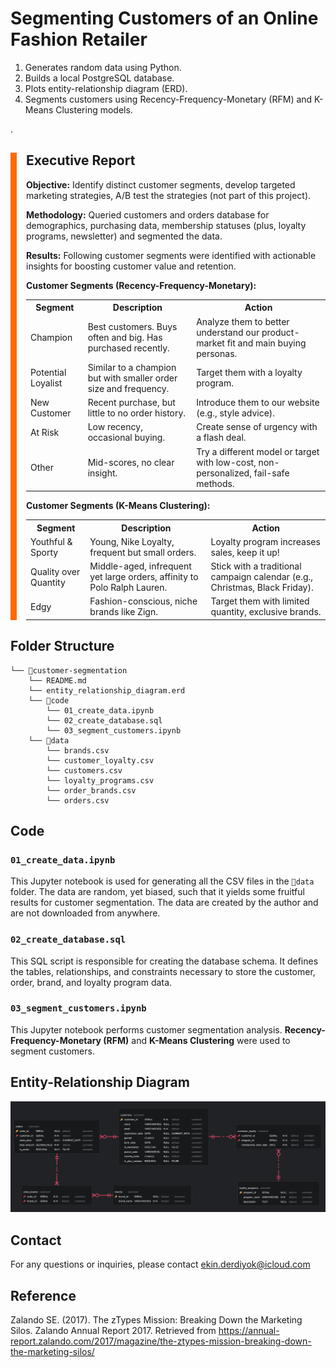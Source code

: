 # Segmenting Customers of an Online Fashion Retailer 

1. Generates random data using Python.
2. Builds a local PostgreSQL database.
3. Plots entity-relationship diagram (ERD).
3. Segments customers using Recency-Frequency-Monetary (RFM) and K-Means Clustering models.

.

<div style="border-left: 10px solid #ff6900; padding-left: 15px;">

## Executive Report 

**Objective:** Identify distinct customer segments, develop targeted marketing strategies, A/B test the strategies (not part of this project).

**Methodology:** Queried customers and orders database for demographics, purchasing data, membership statuses (plus, loyalty programs, newsletter) and segmented the data.

**Results:** Following customer segments were identified with actionable insights for boosting customer value and retention.

**Customer Segments (Recency-Frequency-Monetary):**
<table>
  <tr>
    <th>Segment</th>
    <th>Description</th>
    <th>Action</th>
  </tr>
  <tr>
    <td>Champion</td>
    <td>Best customers. Buys often and big. Has purchased recently.</td>
    <td>Analyze them to better understand our product-market fit and main buying personas.</td>
  </tr>
  <tr>
    <td>Potential Loyalist</td>
    <td>Similar to a champion but with smaller order size and frequency.</td>
    <td>Target them with a loyalty program.</td>
  </tr>
  <tr>
    <td>New Customer</td>
    <td>Recent purchase, but little to no order history.</td>
    <td>Introduce them to our website (e.g., style advice).</td>
  </tr>
  <tr>
    <td>At Risk</td>
    <td>Low recency, occasional buying.</td>
    <td>Create sense of urgency with a flash deal.</td>
  </tr>
  <tr>
    <td>Other</td>
    <td>Mid-scores, no clear insight.</td>
    <td>Try a different model or target with low-cost, non-personalized, fail-safe methods.</td>
  </tr>
</table>

**Customer Segments (K-Means Clustering):**
<table>
  <tr>
    <th>Segment</th>
    <th>Description</th>
    <th>Action</th>
  </tr>
  <tr>
    <td>Youthful & Sporty</td>
    <td>Young, Nike Loyalty, frequent but small orders.</td>
    <td>Loyalty program increases sales, keep it up!</td>
  </tr>
  <tr>
    <td>Quality over Quantity</td>
    <td>Middle-aged, infrequent yet large orders, affinity to Polo Ralph Lauren.</td>
    <td>Stick with a traditional campaign calendar (e.g., Christmas, Black Friday).</td>
  </tr>
  <tr>
    <td>Edgy</td>
    <td>Fashion-conscious, niche brands like Zign.</td>
    <td>Target them with limited quantity, exclusive brands.</td>
  </tr>
</table>

</div>










## Folder Structure
```
└── 📁customer-segmentation
    └── README.md
    └── entity_relationship_diagram.erd
    └── 📁code
        └── 01_create_data.ipynb
        └── 02_create_database.sql
        └── 03_segment_customers.ipynb
    └── 📁data
        └── brands.csv
        └── customer_loyalty.csv
        └── customers.csv
        └── loyalty_programs.csv
        └── order_brands.csv
        └── orders.csv
```

## Code

### `01_create_data.ipynb`
This Jupyter notebook is used for generating all the CSV files in the `📁data` folder. The data are random, yet biased, such that it yields some fruitful results for customer segmentation. The data are created by the author and are not downloaded from anywhere.

### `02_create_database.sql`
This SQL script is responsible for creating the database schema. It defines the tables, relationships, and constraints necessary to store the customer, order, brand, and loyalty program data.

### `03_segment_customers.ipynb`
This Jupyter notebook performs customer segmentation analysis. **Recency-Frequency-Monetary (RFM)** and **K-Means Clustering** were used to segment customers.

## Entity-Relationship Diagram

![Entity-Relationship Diagram](erd/erd.png)

## Contact

For any questions or inquiries, please contact ekin.derdiyok@icloud.com

## Reference

Zalando SE. (2017). The zTypes Mission: Breaking Down the Marketing Silos. Zalando Annual Report 2017. Retrieved from https://annual-report.zalando.com/2017/magazine/the-ztypes-mission-breaking-down-the-marketing-silos/